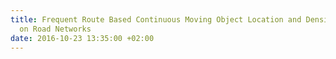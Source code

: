 ```yaml
---
title: Frequent Route Based Continuous Moving Object Location and Density Prediction
  on Road Networks
date: 2016-10-23 13:35:00 +02:00
---
```


